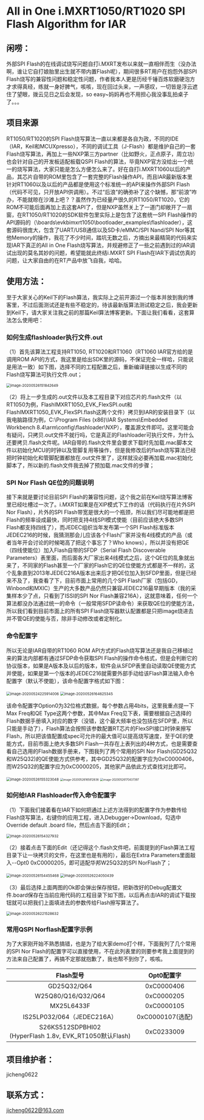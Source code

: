 # All in One i.MXRT1050/RT1020 SPI Flash Algorithm for IAR

## 闲唠：		

外部SPI Flash的在线调试烧写问题自打i.MXRT发布以来就一直相伴而生（没办法啊，谁让它自打娘胎里出生就不带内置Flash呢），期间很多RT用户在抱怨外部SPI Flash烧写的兼容性问题和稳定性问题，作者我本人更是历经千锤百炼软磨硬泡方才求得真经，练就一身好脾气，咳咳，现在回过头来，一声感叹，一切皆是浮云遮住了望眼，拨云见日之后会发现，so easy~妈妈再也不用担心我没事乱拍桌子了。。。

## 项目来源

RT1050/RT1020的SPI Flash烧写算法一直以来都是各自为政，不同的IDE（IAR，Keil和MCUXpresso），不同的调试工具（J-Flash）都是维护自己的一套Flash烧写算法，再加上一些NXP第三方partner（比如野火，正点原子，周立功）也会针对自己的开发板适配板载QSPI Flash的算法，毕竟NXP官方没给出一个统一的烧写算法，大家只能是怎么方便怎么来了。好在自打i.MXRT1060以后的产品，其芯片自带的ROM里包含了一套完整的Flash操作API，而且IAR最新版本里针对RT1060以及以后的产品都是使用这个标准统一的API来操作外部SPI Flash（代码不可见，只开放API供调用）。不过“后浪”的确弥补了这个缺憾，那“前浪”咋办，不能就晾在沙滩上吧？？虽然作为已经量产很久的RT1050/RT1020，它的ROM不可能后面再加上去这套API了，但是NXP虽然关上了一道门却敞开了一扇窗，在RT1050/RT1020的SDK软件包里实际上是包含了这套统一SPI Flash操作的API源码的（\boards\evkbimxrt1050\bootloader_examples\flashloader），这套源码很庞大，包含了UART/USB通信以及SD卡/eMMC/SPI Nand/SPI Nor等其他Memory的操作，我花了不少时间，踏坑无数之后，方摘出来最精简的代码来实现IAR下真正的All in One Flash烧写算法，并规避修正了一些之前遇到过的IAR调试出现的莫名其妙的问题，希望能就此终结i.MXRT SPI Flash在IAR下调试仿真的问题，让大家自由的在RT产品中放飞自我，哈哈。

## 使用方法：

至于大家关心的Keil下的Flash算法，我实际上之前开源过一个版本并放到我的博客里，不过后面测试还是有些不稳定的，待该最新版算法测试稳定之后，我会更新到Keil下，请大家关注我之前的那篇Keil算法博客更新。下面让我们看看，这套算法怎么使用吧：

### 如何生成flashloader执行文件.out

（1）首先该算法工程支持RT1050, RT1020和RT1060（RT1060 IAR官方给的是调用ROM API的方式，我这里是给出SDK里的源码，不保证完全一样哈，只能说是用法一致）如下图，选择不同的工程配置之后，重新编译链接以生成不同的Flash烧写算法可执行文件.out；

<img src="https://github.com/jicheng0622/All-in-One-Flash-Algorithm-for-RT1050-RT1020/blob/master/IAR/Figures/image-20200526151842649.png" alt="image-20200526151842649" style="zoom: 67%;" />

（2）将上一步生成的.out文件以及本工程目录下对应芯片的.flash文件（以RT1050为例，FlashIMXRT1050_EVK_FlexSPI.out和FlashIMXRT1050_EVK_FlexSPI.flash这两个文件）拷贝到IAR的安装目录下（以我电脑路径为例，C:\Program Files (x86)\IAR Systems\Embedded Workbench 8.4\arm\config\flashloader\NXP），覆盖源文件即可。这里可能会有疑问，只拷贝.out文件不就行吗，它是真正的Flashloader可执行文件，为什么还要拷贝.flash文件呢。IAR自带的.flash文件里会要求下载时先加载.mac脚本文件以初始化MCU的时钟以及管脚复用等操作，但是我修改后的flash烧写算法已经把时钟初始化和管脚配置都放在.out文件里了，这样就没必要再加载.mac初始化脚本了，所以新的.flash文件我去掉了预加载.mac文件的步骤；

### SPI Nor Flash QE位的问题说明

接下来就是要讨论目前SPI Flash的兼容性问题，这个我之前在Keil烧写算法博客里已经吐槽过一次了。i.MXRT如果是在XIP模式下工作的话（代码执行在片外SPI Nor Flash），片外的SPI Flash带宽是很大的一个瓶颈，所以我们尽可能地都是把Flash的频率设成最快，同时把支持4线SPI模式使能（目前应该绝大多数SPI Flash都支持四线了），而JEDEC组织当年发布第一个SPI Flash标准版本JEDEC216的时候，我猜测那会儿应该各个Flash厂家并没有4线模式的产品（或者当年开会讨论的时候喝高了把这个事忘了？Who knows），所以并没有把QE（四线使能位）加入Flash自带的SFDP（Serial Flash Discoverable Parameters）表里面，而后面各大厂家出来4线模式之后，这个QE位的乱象就出来了，不同家的Flash甚至一个厂家的Flash它的QE位使能方式都是不一样的，这个乱象直到2013年JEDEC216A版本出来后才把QE位加入到SFDP里面，但是已经来不及了，我查看了下，目前市面上常用的几个SPI Flash厂家（包括GD，Winbond和MXIC）生产的大多数产品仍然只兼容JEDEC216最早期版本（我的采集样本少了点，只看到了ISSI的SPI Nor Flash兼容216A），这就意味着，任何一个算法都没办法通过统一的命令（一般常用SFDP读命令）来获取QE位的使能方法，所以我们看到目前市面上的所有SPI Flash烧写器默认配置都是只把image烧进去并不管QE的使能与否，除非手动修改或者定制化。

### 命令配置字

所以无论是IAR自带的RT1060 ROM API方式的Flash烧写算法还是我自己移植过来的算法内部都有通过SFDP命令获取SPI Flash的操作命令格式，但是会判断它的协议版本，如果是A版本及以后的版本，软件会从SFDP表里自动读取QE使能方式并使能，如果是第一个版本的JEDEC216就需要外部手动给该Flash算法输入命令配置字（默认不使能），该命令配置字格式如下图：

<img src="https://github.com/jicheng0622/All-in-One-Flash-Algorithm-for-RT1050-RT1020/blob/master/IAR/Figures/image-20200524225914006.png" alt="image-20200524225914006" style="zoom: 67%;" />

<img src="https://github.com/jicheng0622/All-in-One-Flash-Algorithm-for-RT1050-RT1020/blob/master/IAR/Figures/image-20200526164625345.png" alt="image-20200526164625345" style="zoom:67%;" />

该命令配置字Option0为32位格式数据，每个参数占用4bits，这里我重点提一下Max Freq和QE Type这两个参数，其中Max Freq见下表，需要根据自己选择的Flash数据手册填入对应的数字（没错，这个最大频率也没包括在SFDP里，所以只能是手动了），Flash算法会按照该参数配置RT芯片的FlexSPI接口时钟来擦写Flash，所以把该值配置成spec可允许的最大值可以提高烧写速度，至于QE的使能方式，目前市面上绝大多数SPI Flash一共存在上表列出的4种方式，也是需要查看自己选用的Flash数据手册来，下图我列了两个常用的SPI Nor Flash(GD25Q32和W25Q32)的QE使能方式供参考，其中GD25Q32的配置字应为0xC0000406，而W25Q32的配置字应为0xC0000205，其他家产品依此方式查找对比即可。

<img src="https://github.com/jicheng0622/All-in-One-Flash-Algorithm-for-RT1050-RT1020/blob/master/IAR/Figures/image-20200526155323048.png" alt="image-20200526155323048" style="zoom:67%;" />

<img src="https://github.com/jicheng0622/All-in-One-Flash-Algorithm-for-RT1050-RT1020/blob/master/IAR/Figures/image-20200526165812636.png" alt="image-20200526165812636" style="zoom:50%;" />

<img src="https://github.com/jicheng0622/All-in-One-Flash-Algorithm-for-RT1050-RT1020/blob/master/IAR/Figures/image-20200526170437397.png" alt="image-20200526170437397" style="zoom:50%;" />

### 如何给IAR Flashloader传入命令配置字

（1）下面我们接着看在IAR下如何把通过上述方法得到的配置字作为参数传给Flash烧写算法，右键你的应用工程，进入Debugger->Download，勾选中Override default .board file，然后点击下面的Edit；

<img src="https://github.com/jicheng0622/All-in-One-Flash-Algorithm-for-RT1050-RT1020/blob/master/IAR/Figures/image-20200526154327932.png" alt="image-20200526154327932" style="zoom:67%;" />

（2）接着点击下面的Edit（还记得这个.flash文件吧，前面提到的Flash算法工程目录下让一块拷贝的文件，在这里也是有用的），最后在Extra Parameters里面敲入--Opt0 0xC0000205，即可适配华邦W25Q32的SPI NorFlash了；

<img src="https://github.com/jicheng0622/All-in-One-Flash-Algorithm-for-RT1050-RT1020/blob/master/IAR/Figures/image-20200526154455468.png" alt="image-20200526154455468" style="zoom: 67%;" />

<img src="https://github.com/jicheng0622/All-in-One-Flash-Algorithm-for-RT1050-RT1020/blob/master/IAR/Figures/image-20200526224050439.png" alt="image-20200526224050439" style="zoom:67%;" />

（3）最后选择上面两图的Ok即会弹出保存按钮，把新改好的Debug配置文件.board保存在当前应用代码的工程目录下如下图，以后再点击IAR的调试下载按钮就可以把我们上面填进去的参数传给Flash擦写算法了。

<img src="https://github.com/jicheng0622/All-in-One-Flash-Algorithm-for-RT1050-RT1020/blob/master/IAR/Figures/image-20200526221528632.png" alt="image-20200526221528632" style="zoom:67%;" />

### 常用QSPI Norflash配置字示例

为了大家刚开始不熟悉搞错，也是为了给大家demo打个样，下面我列了几个常用的SPI Nor Flash的配置字可以直接使用，不在此列表里的则要参考我上面提到的方法来自己配置了，再搞不定那就抱歉了，我也帮不到你了，咳咳。

|                          Flash型号                           |    Opt0配置字    |
| :----------------------------------------------------------: | :--------------: |
|                         GD25Q32/Q64                          |    0xC0000406    |
|                      W25Q80/Q16/Q32/Q64                      |    0xC0000205    |
|                          MX25L6433F                          |    0xC0000105    |
|                  IS25LP032/064（JEDEC216A）                  | 0xC0000107(选配) |
| S26KS512SDPBHI02<br />(HyperFlash 1.8v, EVK_RT1050默认Flash) |    0xC0233009    |

## 项目维护者：

jicheng0622

## 联系方式：

jicheng0622@163.com